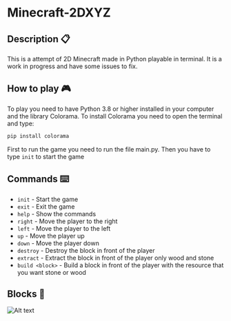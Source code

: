# Minecraft-2DXYZ

## Description :clipboard:

This is a attempt of 2D Minecraft  made in Python playable in terminal. It is a work in progress and have some issues to fix.

## How to play :video_game:

To play you need to have Python 3.8 or higher installed in your computer and the library Colorama. To install Colorama you need to open the terminal and type:

```bash
pip install colorama
```

First to run the game you need to run the file main.py. Then you have to type `init` to start the game

## Commands :keyboard:

- `init` - Start the game
- `exit` - Exit the game
- `help` - Show the commands
- `right` - Move the player to the right
- `left` - Move the player to the left
- `up` - Move the player up
- `down` - Move the player down
- `destroy` - Destroy the block in front of the player
- `extract` - Extract the block in front of the player only wood and stone
- `build <block>` - Build a block in front of the player with the resource that you want stone or wood

## Blocks :bricks:

![Alt text](image.png)
